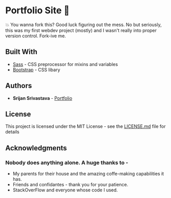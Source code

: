 # Portfolio Site :poop:


:boom: You wanna fork this? Good luck figuring out the mess.
No but seriously, this was my first webdev project (mostly) and I wasn't really into proper version control. Fork-ive me.

## Built With

* [Sass](https://sass-lang.com/) - CSS preprocessor for mixins and variables
* [Bootstrap](https://getbootstrap.com/) - CSS libary 

## Authors

* **Srijan Srivastava** - [Portfolio](https://srijansrivastava.tech/)


## License

This project is licensed under the MIT License - see the [LICENSE.md](LICENSE.md) file for details

## Acknowledgments

### Nobody does anything alone. A huge thanks to - 
* My parents for their house and the amazing coffe-making capabilities it has.
* Friends and confidantes - thank you for your patience.
* StackOverFlow and everyone whose code I used.
  
